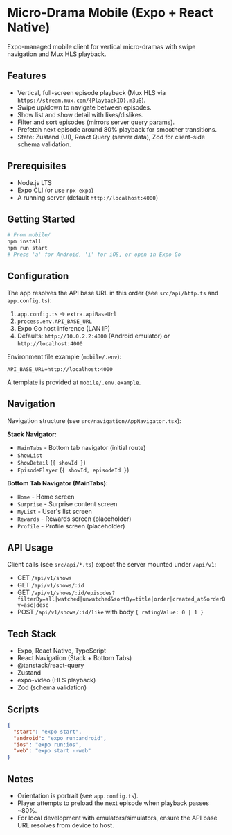 # Micro-Drama Mobile (Expo + React Native)

Expo-managed mobile client for vertical micro-dramas with swipe navigation and Mux HLS playback.

## Features

- Vertical, full-screen episode playback (Mux HLS via `https://stream.mux.com/{PlaybackID}.m3u8`).
- Swipe up/down to navigate between episodes.
- Show list and show detail with likes/dislikes.
- Filter and sort episodes (mirrors server query params).
- Prefetch next episode around 80% playback for smoother transitions.
- State: Zustand (UI), React Query (server data), Zod for client-side schema validation.

## Prerequisites

- Node.js LTS
- Expo CLI (or use `npx expo`)
- A running server (default `http://localhost:4000`)

## Getting Started

```bash
# From mobile/
npm install
npm run start
# Press 'a' for Android, 'i' for iOS, or open in Expo Go
```

## Configuration

The app resolves the API base URL in this order (see `src/api/http.ts` and `app.config.ts`):

1) `app.config.ts` → `extra.apiBaseUrl`
2) `process.env.API_BASE_URL`
3) Expo Go host inference (LAN IP)
4) Defaults: `http://10.0.2.2:4000` (Android emulator) or `http://localhost:4000`

Environment file example (`mobile/.env`):

```
API_BASE_URL=http://localhost:4000
```

A template is provided at `mobile/.env.example`.

## Navigation

Navigation structure (see `src/navigation/AppNavigator.tsx`):

**Stack Navigator:**
- `MainTabs` - Bottom tab navigator (initial route)
- `ShowList`
- `ShowDetail` (`{ showId }`)
- `EpisodePlayer` (`{ showId, episodeId }`)

**Bottom Tab Navigator (MainTabs):**
- `Home` - Home screen
- `Surprise` - Surprise content screen
- `MyList` - User's list screen
- `Rewards` - Rewards screen (placeholder)
- `Profile` - Profile screen (placeholder)

## API Usage

Client calls (see `src/api/*.ts`) expect the server mounted under `/api/v1`:

- GET `/api/v1/shows`
- GET `/api/v1/shows/:id`
- GET `/api/v1/shows/:id/episodes?filterBy=all|watched|unwatched&sortBy=title|order|created_at&orderBy=asc|desc`
- POST `/api/v1/shows/:id/like` with body `{ ratingValue: 0 | 1 }`

## Tech Stack

- Expo, React Native, TypeScript
- React Navigation (Stack + Bottom Tabs)
- @tanstack/react-query
- Zustand
- expo-video (HLS playback)
- Zod (schema validation)

## Scripts

```json
{
  "start": "expo start",
  "android": "expo run:android",
  "ios": "expo run:ios",
  "web": "expo start --web"
}
```

## Notes

- Orientation is portrait (see `app.config.ts`).
- Player attempts to preload the next episode when playback passes ~80%.
- For local development with emulators/simulators, ensure the API base URL resolves from device to host.
